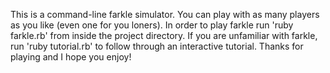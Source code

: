 This is a command-line farkle simulator. You can play with as many players as you like (even one for you loners).
In order to play farkle run 'ruby farkle.rb' from inside the project directory.
If you are unfamiliar with farkle, run 'ruby tutorial.rb' to follow through an interactive tutorial.
Thanks for playing and I hope you enjoy!
